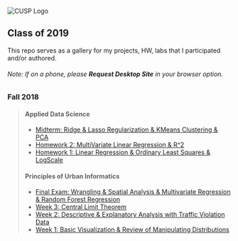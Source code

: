 ![CUSP Logo](http://cusp.nyu.edu/wp-content/uploads/2017/12/PNG-logo-01.png)
<!---
Make sure your links are http, not relative paths
-->
## Class of 2019
This repo serves as a gallery for my projects, HW, labs that I participated and/or authored.

###### Note: If on a phone, please <strong>Request Desktop Site</strong> in your browser option.
### Fall 2018
> #### Applied Data Science   
> * [Midterm: Ridge & Lasso Regularization & KMeans Clustering & PCA](https://github.com/sunghoonyang/gallery-in-jupyter/blob/master/fall18/applied_data_science/midterm/shy256_mt1_20181114.ipynb)
> * [Homework 2: MultiVariate Linear Regression & R^2](https://github.com/sunghoonyang/gallery-in-jupyter/blob/master/fall18/applied_data_science/session3/ADS2018_session3-questions.ipynb)
> * [Homework 1: Linear Regression & Ordinary Least Squares & LogScale](https://github.com/sunghoonyang/gallery-in-jupyter/blob/master/fall18/applied_data_science/hw1/linear_regression.ipynb)
> #### Principles of Urban Informatics
> * [Final Exam: Wrangling & Spatial Analysis & Multivariate Regression & Random Forest Regression](https://github.com/sunghoonyang/gallery-in-jupyter/blob/master/fall18/principles_of_urban_informatics/final/pui2018_final_sunghoonyang_shy256.ipynb)
> * [Week 3: Central Limit  Theorem](https://github.com/sunghoonyang/gallery-in-jupyter/blob/master/fall18/principles_of_urban_informatics/hw4/Assignment1_shy256.ipynb) 
> * [Week 2: Descriptive & Explanatory Analysis with Traffic Violation Data](https://github.com/sunghoonyang/gallery-in-jupyter/blob/master/fall18/principles_of_urban_informatics/hw3/HW3_shy256.ipynb) 
> * [Week 1: Basic Visualization & Review of Manipulating Distributions](https://github.com/sunghoonyang/gallery-in-jupyter/blob/master/fall18/principles_of_urban_informatics/hw1/basic_viz.ipynb) 
 

